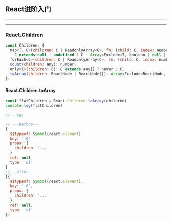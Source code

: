 ## React进阶入门

-------------------

<end-time time="2022-110-25 00:23" mood="一般" />


-------------------

### React.Children

```javascript {2-7}
const Children: {
  map<T, C>(children: C | ReadonlyArray<C>, fn: (child: C, index: number) => T):
    C extends null | undefined ? C : Array<Exclude<T, boolean | null | undefined>>;
  forEach<C>(children: C | ReadonlyArray<C>, fn: (child: C, index: number) => void): void;
  count(children: any): number;
  only<C>(children: C): C extends any[] ? never : C;
  toArray(children: ReactNode | ReactNode[]): Array<Exclude<ReactNode, boolean | null | undefined>>;
};
```

#### React.Children.toArray

```javascript
const flatChildren = React.Children.toArray(children)
console.log(flatChildren)

// - eg:

// ---before---
{
  $$typeof: Symbol(react.element)
  key: '.0'
  props: {
    children: '...'
  }
  ref: null
  type: 'ul'
}
//---after---
[{
  $$typeof: Symbol(react.element),
  key: '.0',
  props: {
    children: '...'
  },
  ref: null,
  type: 'ul'
}]
```

